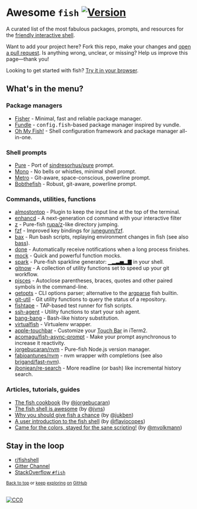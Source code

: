 # Awesome `fish` [![Version](https://img.shields.io/github/tag/fish-shell/fish-shell.svg?label=&color=0080FF)](https://github.com/fish-shell/fish-shell/releases/latest)

A curated list of the most fabulous packages, prompts, and resources for the <a href="https://github.com/fish-shell/fish-shell" title="fish">friendly interactive shell</a>.

Want to add your project here? Fork this repo, make your changes and [open a pull request](https://github.com/jorgebucaran/awesome-fish/fork). Is anything wrong, unclear, or missing? Help us improve this page—thank you!

Looking to get started with fish? [Try it in your browser](https://rootnroll.com/d/fish-shell).

## What's in the menu?

### Package managers

- [Fisher](https://github.com/jorgebucaran/fisher) - Minimal, fast and reliable package manager.
- [Fundle](https://github.com/danhper/fundle) - <samp>config.fish</samp>-based package manager inspired by vundle.
- [Oh My Fish!](https://github.com/oh-my-fish/oh-my-fish) - Shell configuration framework and package manager all-in-one.

### Shell prompts

- [Pure](https://github.com/rafaelrinaldi/pure) - Port of [sindresorhus/pure](https://github.com/sindresorhus/pure) prompt.
- [Mono](https://github.com/fishpkg/fish-prompt-mono) - No bells or whistles, minimal shell prompt.
- [Metro](https://github.com/fishpkg/fish-prompt-metro) - Git-aware, space-conscious, powerline prompt.
- [Bobthefish](https://github.com/oh-my-fish/theme-bobthefish) - Robust, git-aware, powerline prompt.

### Commands, utilities, functions

- [almostontop](https://github.com/veggiemonk/almostontop-fish) - Plugin to keep the input line at the top of the terminal.
- [enhancd](https://github.com/b4b4r07/enhancd) - A next-generation cd command with your interactive filter
- [z](https://github.com/jethrokuan/z) - Pure-fish [rupa/z](https://github.com/rupa/z)-like directory jumping.
- [fzf](https://github.com/jethrokuan/fzf) - Improved key bindings for [junegunn/fzf](https://github.com/junegunn/fzf).
- [bax](https://github.com/jorgebucaran/fish-bax) - Run bash scripts, replaying environment changes in fish (see also [bass](https://github.com/edc/bass)).
- [done](https://github.com/franciscolourenco/done) - Automatically receive notifications when a long process finishes.
- [mock](https://github.com/matchai/fish-mock) - Quick and powerful function mocks.
- [spark](https://github.com/jorgebucaran/fish-spark) - Pure-fish sparkline generator: ▁▂▃▅▂▇ in your shell.
- [gitnow](https://github.com/joseluisq/gitnow) - A collection of utility functions set to speed up your git workflow.
- [pisces](https://github.com/laughedelic/pisces) - Autoclose parentheses, braces, quotes and other paired symbols in the command-line.
- [getopts](https://github.com/jorgebucaran/fish-getopts) - CLI options parser; alternative to the [argparse](https://fishshell.com/docs/current/commands.html#argparse) fish builtin.
- [git-util](https://github.com/fishpkg/fish-git-util) - Git utility functions to query the status of a repository.
- [fishtape](https://github.com/jorgebucaran/fishtape) - TAP-based test runner for fish scripts.
- [ssh-agent](https://github.com/danhper/fish-ssh-agent) - Utility functions to start your ssh agent.
- [bang-bang](https://github.com/oh-my-fish/plugin-bang-bang) - Bash-like history substitution.
- [virtualfish](https://github.com/adambrenecki/virtualfish) - Virtualenv wrapper.
- [apple-touchbar](https://github.com/rodrigobdz/fish-apple-touchbar) - Customize your [Touch Bar](https://developer.apple.com/design/human-interface-guidelines/macos/touch-bar/touch-bar-overview) in iTerm2.
- [acomagu/fish-async-prompt](https://github.com/acomagu/fish-async-prompt) - Make your prompt asynchronous to increase it reactivity. 
- [jorgebucaran/nvm](https://github.com/jorgebucaran/fish-nvm) - Pure-fish Node.js version manager.
- [fabioantunes/nvm](https://github.com/FabioAntunes/fish-nvm) - nvm wrapper with completions (see also [brigand/fast-nvm](https://github.com/brigand/fast-nvm-fish)).
- [jbonjean/re-search](https://github.com/jbonjean/re-search) - More readline (or bash) like incremental history search.

### Articles, tutorials, guides

- [The fish cookbook](https://github.com/jorgebucaran/fish-cookbook) (by [@jorgebucaran](https://github.com/jorgebucaran))
- [The fish shell is awesome](https://jvns.ca/blog/2017/04/23/the-fish-shell-is-awesome/) (by [@jvns](https://github.com/jvns))
- [Why you should give fish a chance](https://dev.to/jukben/why-you-should-give-a-chance-to-fish-shell-5a0l) (by [@jukben](https://github.com/jukben))
- [A user introduction to the fish shell](https://flaviocopes.com/fish-shell/) (by [@flaviocopes](https://github.com/flaviocopes))
- [Came for the colors, stayed for the sane scripting!](https://mvolkmann.github.io/fish-article/) (by [@mvolkmann](https://github.com/mvolkmann))

## Stay in the loop

- [r/fishshell](https://www.reddit.com/r/fishshell)
- [Gitter Channel](https://gitter.im/fish-shell/fish-shell)
- [StackOverflow `#fish`](https://stackoverflow.com/questions/tagged/fish)

<sup>[Back to top](#awesome-fish-) or [keep](https://github.com/topics/fish-shell) [exploring](https://github.com/topics/fish-packages) [on](https://github.com/topics/fish) [GitHub](https://github.com/topics/fish-prompt)</sup>

<h2></h2>

[![CC0](http://mirrors.creativecommons.org/presskit/buttons/88x31/svg/cc-zero.svg)](https://creativecommons.org/publicdomain/zero/1.0/)
